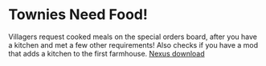 # Townies Need Food!
Villagers request cooked meals on the special orders board, after you have a kitchen and met a few other requirements! Also checks if you have a mod that adds a kitchen to the first farmhouse. <a href="https://www.nexusmods.com/stardewvalley/mods/6534">Nexus download</a>
